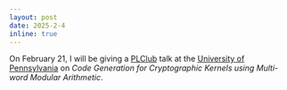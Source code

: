 ```yaml
---
layout: post
date: 2025-2-4
inline: true
---
```


On February 21, I will be giving a [PLClub](https://www.cis.upenn.edu/~plclub/) talk at the [University of Pennsylvania](https://www.upenn.edu/) on *Code Generation for Cryptographic Kernels using Multi-word Modular Arithmetic*.